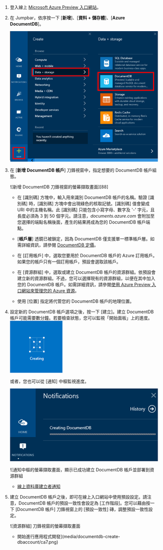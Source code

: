 1.	登入線上 [Microsoft Azure Preview 入口網站](https://portal.azure.com/)。
2.	在 Jumpbar，依序按一下 [**新增**]、[**資料 + 儲存體**]、[**Azure DocumentDB**]。 
  
	![用來建立資料庫之 Azure Preview 入口網站的螢幕擷取畫面，反白顯示 [新增] 按鈕、[建立] 刀鋒視窗中的 [資料 + 儲存體]，以及 [資料 + 儲存體] 刀鋒視窗中的 Azure DocumentDB](media/documentdb-create-dbaccount/ca1.png)

3. 在 [**新增 DocumentDB 帳戶**] 刀鋒視窗中，指定想要的 DocumentDB 帳戶組態。
 
	![新增 DocumentDB 刀鋒視窗的螢幕擷取畫面][88] 


	- 在 [識別碼] 方塊中，輸入用來識別 DocumentDB 帳戶的名稱。驗證 [識別碼] 時，[識別碼] 方塊中會出現綠色的核取記號。[識別碼] 值會變成 URI 中的主機名稱。此 [識別碼] 只能包含小寫字母、數字及 '-' 字元，且長度必須為 3 到 50 個字元。請注意，*documents.azure.com* 會附加至您選擇的端點名稱後面，產生的結果將成為您的 DocumentDB 帳戶端點。
	

	- [**帳戶層**] 透鏡已被鎖定，因為 DocumentDB 僅支援單一標準帳戶層。如需詳細資訊，請參閱 [DocumentDB 定價](http://go.microsoft.com/fwlink/p/?LinkID=402317&clcid=0x409)。
	
	- 在 [訂用帳戶] 中，選取您要用於 DocumentDB 帳戶的 Azure 訂用帳戶。如果您的帳戶只有一個訂用帳戶，預設會選取該帳戶。

	- 在 [資源群組] 中，選取或建立 DocumentDB 帳戶的資源群組。依預設會建立新的資源群組。不過，您可以選擇現有的資源群組，以便在其中加入您的 DocumentDB 帳戶。如需詳細資訊，請參閱[使用 Azure Preview 入口網站來管理您的 Azure 資源](resource-group-portal.md)。
 
	- 使用 [位置] 指定將代管您的 DocumentDB 帳戶的地理位置。

4.	設定新的 DocumentDB 帳戶選項之後，按一下 [建立]。建立 DocumentDB 帳戶可能需要數分鐘。若要檢查狀態，您可以監視「開始面板」上的進度。 
	![「開始面板」上 [建立] 磚的螢幕擷取畫面 - 線上資料庫建立者](media/documentdb-create-dbaccount/ca4.png)
  
	或者，您也可以從 [通知] 中樞監視進度。

	![快速建立資料庫 - 通知中樞的螢幕擷取畫面，顯示正在建立 DocumentDB 帳戶](media/documentdb-create-dbaccount/ca5.png)

	![通知中樞的螢幕擷取畫面，顯示已成功建立 DocumentDB 帳戶並部署到資源群組 
	- [線上資料庫建立者通知](media/documentdb-create-dbaccount/ca6.png)

5.	建立 DocumentDB 帳戶之後，即可在線上入口網站中使用預設設定。請注意，DocumentDB 帳戶的預設一致性會設定為 [工作階段]。您可以藉由按一下 [DocumentDB 帳戶] 刀鋒視窗上的 [預設一致性] 磚，調整預設一致性設定。

    ![資源群組] 刀鋒視窗的螢幕擷取畫面 
    - 開始進行應用程式開發](media/documentdb-create-dbaccount/ca7.png)

[How to: Create a DocumentDB account]: #Howto
[Next steps]: #NextSteps
[documentdb-manage]: ../articles/documentdb/documentdb-manage.md

<!---HONumber=Oct15_HO1-->